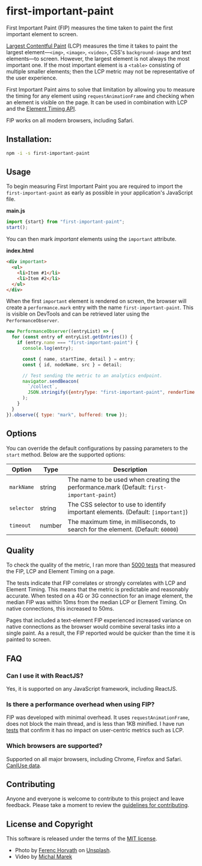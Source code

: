 # first-important-paint

First Important Paint (FIP) measures the time taken to paint the first important element to screen.

[Largest Contentful Paint](https://web.dev/lcp/) (LCP) measures the time it takes to paint the largest element—`<img>`, `<image>`, `<video>`, CSS's `background-image` and text elements—to screen. However, the largest element is not always the most important one. If the most important element is a `<table>` consisting of multiple smaller elements; then the LCP metric may not be representative of the user experience.

First Important Paint aims to solve that limitation by allowing you to measure the timing for any element using `requestAnimationFrame` and checking when an element is visible on the page. It can be used in combination with LCP and the [Element Timing API](https://developer.mozilla.org/en-US/docs/Web/API/Element_timing_API).

FIP works on all modern browsers, including Safari.

## Installation:

```sh
npm -i -s first-important-paint
```

## Usage

To begin measuring First Important Paint you are required to import the `first-important-paint` as early as possible in your application's JavaScript file.

**main.js**

```js
import {start} from "first-important-paint";
start();
```

You can then mark _important_ elements using the `important` attribute.

**index.html**

```html
<div important>
  <ul>
    <li>Item #1</li>
    <li>Item #2</li>
  </ul>
</div>
```

When the first `important` element is rendered on screen, the browser will create a `performance.mark` entry with the name `first-important-paint`. This is visible on DevTools and can be retrieved later using the `PerformanceObserver`.

```js
new PerformanceObserver((entryList) => {
  for (const entry of entryList.getEntries()) {
    if (entry.name === "first-important-paint") {
      console.log(entry);

      const { name, startTime, detail } = entry;
      const { id, nodeName, src } = detail;

      // Test sending the metric to an analytics endpoint.
      navigator.sendBeacon(
        `/collect`,
        JSON.stringify({entryType: "first-important-paint", renderTime: startTime, id, nodeName, url: src})
      );
    }
  }
}).observe({ type: "mark", buffered: true });
```

## Options

You can override the default configurations by passing parameters to the `start` method. Below are the supported options:

| Option     | Type   | Description                                                                               |
| ---------- | ------ | ----------------------------------------------------------------------------------------- |
| `markName` | string | The name to be used when creating the performance.mark (Default: `first-important-paint`) |
| `selector` | string | The CSS selector to use to identify important elements. (Default: `[important]`)          |
| `timeout`  | number | The maximum time, in milliseconds, to search for the element. (Default: `60000`)          |

## Quality

To check the quality of the metric, I ran more than [5000 tests](https://docs.google.com/spreadsheets/d/1s38Dnoqzpq3e0LLUPK-q5HPThxXrJznnQzmsxZ_ePuo/edit?usp=sharing) that measured the FIP, LCP and Element Timing on a page.

The tests indicate that FIP correlates or strongly correlates with LCP and Element Timing. This means that the metric is predictable and reasonably accurate. When tested on a 4G or 3G connection for an image element, the median FIP was within 10ms from the median LCP or Element Timing. On native connections, this increased to 50ms.

Pages that included a text-element FIP experienced increased variance on native connections as the browser would combine several tasks into a single paint. As a result, the FIP reported would be quicker than the time it is painted to screen.

## FAQ

### Can I use it with ReactJS?

Yes, it is supported on any JavaScript framework, including ReactJS.

### Is there a performance overhead when using FIP?

FIP was developed with minimal overhead. It uses `requestAnimationFrame`, does not block the main thread, and is less than 1KB minified. I have run [tests](https://docs.google.com/spreadsheets/d/1s38Dnoqzpq3e0LLUPK-q5HPThxXrJznnQzmsxZ_ePuo/edit?usp=sharing) that confirm it has no impact on user-centric metrics such as LCP.

### Which browsers are supported?

Supported on all major browsers, including Chrome, Firefox and Safari. [CanIUse data](https://caniuse.com/?search=user-timing).

## Contributing

Anyone and everyone is welcome to contribute to this project and leave feedback. Please take a moment to review the [guidelines for contributing](CONTRIBUTING.md).

## License and Copyright

This software is released under the terms of the [MIT license](https://github.com/kevinfarrugia/first-important-paint/blob/main/LICENSE).

- Photo by [Ferenc Horvath](https://unsplash.com/@designhorf?utm_source=unsplash&utm_medium=referral&utm_content=creditCopyText) on [Unsplash](https://unsplash.com/photos/9cYiqVDeXDc?utm_source=unsplash&utm_medium=referral&utm_content=creditCopyText).
- Video by [Michal Marek](https://www.pexels.com/video/waves-rushing-and-splashing-to-the-shore-1409899/)